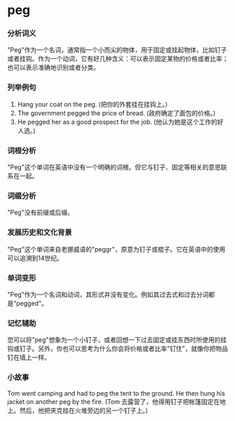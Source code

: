 # peg

### 分析词义

  

"Peg"作为一个名词，通常指一个小而尖的物体，用于固定或挂起物体，比如钉子或者挂钩。作为一个动词，它有好几种含义：可以表示固定某物的价格或者比率；也可以表示准确地识别或者分类。

  

### 列举例句

  

1.  Hang your coat on the peg. (把你的外套挂在挂钩上。)
2.  The government pegged the price of bread. (政府确定了面包的价格。)
3.  He pegged her as a good prospect for the job. (他认为她是这个工作的好人选。)

  

### 词根分析

  

"Peg"这个单词在英语中没有一个明确的词根。但它与钉子、固定等相关的意思联系在一起。

  

### 词缀分析

  

"Peg"没有前缀或后缀。

  

### 发展历史和文化背景

  

"Peg"这个单词来自老挪威语的"peggr"，原意为钉子或棍子。它在英语中的使用可以追溯到14世纪。

  

### 单词变形

  

"Peg"作为一个名词和动词，其形式并没有变化。例如其过去式和过去分词都是"pegged"。

  

### 记忆辅助

  

您可以将"peg"想象为一个小钉子，或者回想一下过去固定或挂东西时所使用的挂钩或钉子。另外，你也可以思考为什么你会将价格或者比率"钉住"，就像你把物品钉在墙上一样。

  

### 小故事

  

Tom went camping and had to peg the tent to the ground. He then hung his jacket on another peg by the fire. (Tom 去露营了，他得用钉子把帐篷固定在地上。然后，他把夹克挂在火堆旁边的另一个钉子上。)
